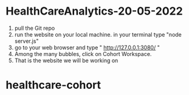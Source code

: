 # HealthCareAnalytics-20-05-2022

1. pull the Git repo
2. run the website on your local machine. in your terminal type "node server.js"
3. go to your web browser and type " http://127.0.0.1:3080/ "
4. Among the many bubbles, click on Cohort Workspace.
5. That is the website we will be working on
# healthcare-cohort
